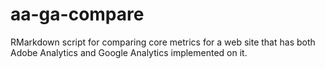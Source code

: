 # aa-ga-compare
RMarkdown script for comparing core metrics for a web site that has both Adobe Analytics and Google Analytics implemented on it.
